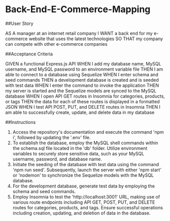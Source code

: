 # Back-End-E-Commerce-Mapping

##User Story

AS A manager at an internet retail company
I WANT a back end for my e-commerce website that uses the latest technologies
SO THAT my company can compete with other e-commerce companies


##Acceptance Criteria

GIVEN a functional Express.js API
WHEN I add my database name, MySQL username, and MySQL password to an environment variable file
THEN I am able to connect to a database using Sequelize
WHEN I enter schema and seed commands
THEN a development database is created and is seeded with test data
WHEN I enter the command to invoke the application
THEN my server is started and the Sequelize models are synced to the MySQL database
WHEN I open API GET routes in Insomnia for categories, products, or tags
THEN the data for each of these routes is displayed in a formatted JSON
WHEN I test API POST, PUT, and DELETE routes in Insomnia
THEN I am able to successfully create, update, and delete data in my database

##Instructions

1. Access the repository's documentation and execute the command 'npm i', followed by updating the '.env' file.
2. To establish the database, employ the MySQL shell commands within the schema.sql file located in the 'db' folder. Utilize environment variables to securely store sensitive data, such as your MySQL username, password, and database name.
3. Initiate the seeding of the database with test data using the command 'npm run seed'. Subsequently, launch the server with either 'npm start' or 'nodemon' to synchronize the Sequelize models with the MySQL database.
4. For the development database, generate test data by employing the schema and seed commands.
5. Employ Insomnia to test the 'http://localhost:3001' URL, making use of various route endpoints including API GET, POST, PUT, and DELETE routes for categories, products, and tags. Ensure successful operations including creation, updating, and deletion of data in the database.